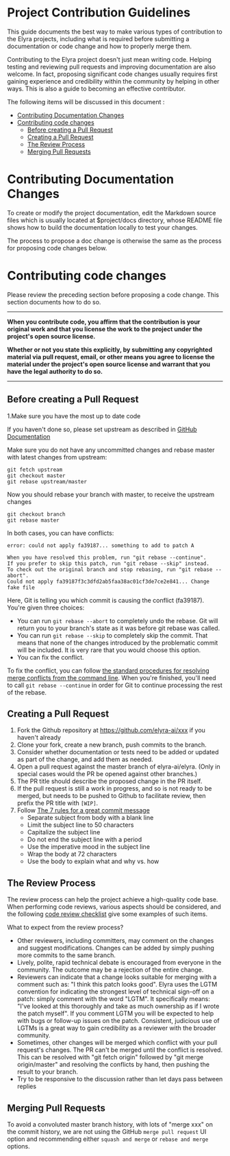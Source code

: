 <!--
{% comment %}
Copyright 2018-2020 Elyra Authors

Licensed under the Apache License, Version 2.0 (the "License");
you may not use this file except in compliance with the License.
You may obtain a copy of the License at

http://www.apache.org/licenses/LICENSE-2.0

Unless required by applicable law or agreed to in writing, software
distributed under the License is distributed on an "AS IS" BASIS,
WITHOUT WARRANTIES OR CONDITIONS OF ANY KIND, either express or implied.
See the License for the specific language governing permissions and
limitations under the License.
{% endcomment %}
-->

# Project Contribution Guidelines

This guide documents the best way to make various types of contribution to the Elyra projects,
including what is required before submitting a documentation or code change and how to properly merge them.

Contributing to the Elyra project doesn't just mean writing code. Helping testing and reviewing pull requests
and improving documentation are also welcome. In fact, proposing significant code changes usually requires first
gaining experience and credibility within the community by helping in other ways. This is also a guide to 
becoming an effective contributor.

The following items will be discussed in this document :

* [Contributing Documentation Changes](#Contributing+Documentation+Changes)
* [Contributing code changes](#Contributing+code+changes)
  * [Before creating a Pull Request](#Before+creating+a+Pull+Request)
  * [Creating a Pull Request](#Creating+a+Pull+Request)
  * [The Review Process](#The+Review+Process)
  * [Merging Pull Requests](#Merging+Pull+Requests)


# Contributing Documentation Changes

To create or modify the project documentation, edit the Markdown source files which is usually located at
$project/docs directory, whose README file shows how to build the documentation locally to test your changes.

The process to propose a doc change is otherwise the same as the process for proposing code changes below.

# Contributing code changes

Please review the preceding section before proposing a code change. This section documents how to do so.

***
**When you contribute code, you affirm that the contribution is your original work and that you license the
work to the project under the project's open source license.**

**Whether or not you state this explicitly, by submitting any copyrighted material via pull request, email,
or other means you agree to license the material under the project's open source license and warrant that you
have the legal authority to do so.**
***


## Before creating a Pull Request

1.Make sure you have the most up to date code

If you haven't done so, please set upstream as described in [GitHub Documentation](https://help.github.com/articles/configuring-a-remote-for-a-fork/)

Make sure you do not have any uncommitted changes and rebase master with latest changes from upstream:

```
git fetch upstream
git checkout master
git rebase upstream/master
```

Now you should rebase your branch with master, to receive the upstream changes

```
git checkout branch
git rebase master
```

In both cases, you can have conflicts:

```
error: could not apply fa39187... something to add to patch A

When you have resolved this problem, run "git rebase --continue".
If you prefer to skip this patch, run "git rebase --skip" instead.
To check out the original branch and stop rebasing, run "git rebase --abort".
Could not apply fa39187f3c3dfd2ab5faa38ac01cf3de7ce2e841... Change fake file
```

Here, Git is telling you which commit is causing the conflict (fa39187). You're given three choices:

* You can run `git rebase --abort` to completely undo the rebase. Git will return you to your branch's
state as it was before git rebase was called.
* You can run `git rebase --skip` to completely skip the commit. That means that none of the changes
introduced by the problematic commit will be included. It is very rare that you would choose this option.
* You can fix the conflict.

To fix the conflict, you can follow [the standard procedures for resolving merge conflicts from the command line](https://help.github.com/articles/resolving-a-merge-conflict-from-the-command-line). 
When you're finished, you'll need to call `git rebase --continue` in order for Git to continue processing
the rest of the rebase.

## Creating a Pull Request

1. Fork the Github repository at https://github.com/elyra-ai/xxx if you haven't already
1. Clone your fork, create a new branch, push commits to the branch.
1. Consider whether documentation or tests need to be added or updated as part of the change, and add them as needed.
1. Open a pull request against the master branch of elyra-ai/elyra. (Only in special cases would the PR be opened 
   against other branches.)
  1. The PR title should describe the proposed change in the PR itself.
  1. If the pull request is still a work in progress, and so is not ready to be merged, but needs to be pushed 
     to Github to facilitate review, then prefix the PR title with `[WIP]`.
  1. Follow [The 7 rules for a great commit message](http://chris.beams.io/posts/git-commit/)
     * Separate subject from body with a blank line
     * Limit the subject line to 50 characters
     * Capitalize the subject line
     * Do not end the subject line with a period
     * Use the imperative mood in the subject line
     * Wrap the body at 72 characters
     * Use the body to explain what and why vs. how

## The Review Process


The review process can help the project achieve a high-quality code base. When performing code reviews,
various aspects should be considered, and the following
[code review checklist](https://www.michaelagreiler.com/wp-content/uploads/2019/08/Code_Review_Checklist_Greiler.pdf)
give some examples of such items.

What to expect from the review process?

* Other reviewers, including committers, may comment on the changes and suggest modifications. Changes can be added
  by simply pushing more commits to the same branch.
* Lively, polite, rapid technical debate is encouraged from everyone in the community. The outcome may be a
  rejection of the entire change.
* Reviewers can indicate that a change looks suitable for merging with a comment such as: 
  "I think this patch looks good". Elyra uses the LGTM convention for indicating the strongest level of 
  technical sign-off on a patch: simply comment with the word "LGTM". It specifically means: 
  "I've looked at this thoroughly and take as much ownership as if I wrote the patch myself". If you comment LGTM 
  you will be expected to help with bugs or follow-up issues on the patch. Consistent, judicious use of LGTMs
  is a great way to gain credibility as a reviewer with the broader community.
* Sometimes, other changes will be merged which conflict with your pull request's changes. The PR can't be merged
  until the conflict is resolved. This can be resolved with "git fetch origin" followed by "git merge origin/master" 
  and resolving the conflicts by hand, then pushing the result to your branch.
* Try to be responsive to the discussion rather than let days pass between replies

## Merging Pull Requests

To avoid a convoluted master branch history, with lots of "merge xxx" on the commit history, we are not using the
GitHub `merge pull request` UI option and recommending either `squash and merge` or `rebase and merge` options. 
